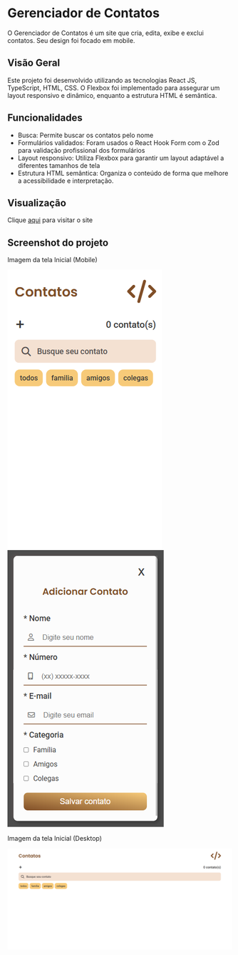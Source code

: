 # Gerenciador de Contatos
O Gerenciador de Contatos é um site que cria, edita, exibe e exclui contatos. Seu design foi focado em mobile.

## Visão Geral
Este projeto foi desenvolvido utilizando as tecnologias React JS, TypeScript, HTML, CSS. O Flexbox foi implementado para assegurar um layout responsivo e dinâmico, enquanto a estrutura HTML é semântica.


## Funcionalidades
- Busca: Permite buscar os contatos pelo nome
- Formulários validados: Foram usados o React Hook Form com o Zod para validação profissional dos formulários
- Layout responsivo: Utiliza Flexbox para garantir um layout adaptável a diferentes tamanhos de tela
- Estrutura HTML semântica: Organiza o conteúdo de forma que melhore a acessibilidade e interpretação.

## Visualização
Clique [aqui](https://gerenciador-de-contatos-theta.vercel.app/)  para visitar o site

## Screenshot do projeto
Imagem da tela Inicial (Mobile)

![Imagem Gerenciador de Contatos](/src/assets/screenshotMobile.png) ![Imagem Formulário do Gerenciador de contatos](/src/assets/screenshotMobileForm.png)

Imagem da tela Inicial (Desktop)

![Imagem Gerenciador de contatos Desktop](/src/assets/screenshotDesktop.png)
